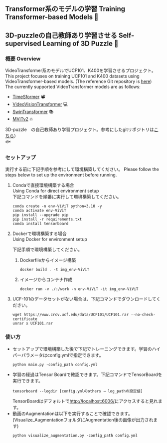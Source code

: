 ## Transformer系のモデルの学習 Training Transformer-based Models 🚀
## 3D-puzzleの自己教師あり学習させる Self-supervised Learning of 3D Puzzle 🎯



###  概要 Overview
VideoTransformer系のモデルでUCF101、K400を学習させるプロジェクト。
This project focuses on training UCF101 and K400 datasets using VideoTransformer-based models. (The reference Git repository is [here](https://github.com/mx-mark/VideoTransformer-pytorch))<br>
The currently supported VideoTransformer models are as follows:
- [TimeSformer](https://arxiv.org/abs/2102.05095) 📽️
- [VideoVisionTransformer](https://arxiv.org/abs/2103.15691) 💻
- [SwinTransformer](https://arxiv.org/abs/2106.13230) 📚
- [MViTv2](https://arxiv.org/abs/2112.01526) 🔥

3D-puzzle　の自己教師あり学習プロジェクト。参考にしたgitリポジトリは[こちら](https://yingyichen-cyy.github.io/Jigsaw-ViT/)）<br> 🐟

### セットアップ
実行する前に下記手順を参考にして環境構築してください。
Please follow the steps below to set up the environment before running.

1. Condaで直接環境構築する場合<br>
Using Conda for direct environment setup<br>
    下記コマンドを順番に実行して環境構築してください。
    ```
    conda create -n env-ViViT python=3.10 -y
    conda activate env-ViViT
    pip install --upgrade pip
    pip install -r requirements.txt
    conda install tensorboard
    ```
2. Dockerで環境構築する場合<br>
Using Docker for environment setup<br>

    下記手順で環境構築してください。<br>
    1. Dockerfileからイメージ構築
        ```
        docker build . -t img_env-ViViT
        ```
    2. イメージからコンテナ作成
        ```
        docker run -v ./:/work -n env-ViViT -it img_env-ViViT
        ```

3. UCF-101のデータセットがない場合は、下記コマンドでダウンロードしてください。<br>
    ```
    wget https://www.crcv.ucf.edu/data/UCF101/UCF101.rar --no-check-certificate
    unrar x UCF101.rar
    ```

### 使い方
- セットアップで環境構築した後で下記でトレーニングできます。学習のハイパーパラメータはconfig.ymlで指定できます。
    ```
    python main.py -config_path config.yml
    ```
- 学習の経過はTensor Boardで確認できます。下記コマンドでTensorBoardを実行できます。
    ```
    tensorboard --logdir [config.ymlのothers → log_pathの設定値]
    ```
    TensorBoardはデフォルトで[http://localhost:6006/](http://localhost:6006/)にアクセスすると見れます。
- 動画のAugmentationは以下を実行することで確認できます。(Visualize_AugmentationフォルダにAugmentation後の画像が出力されます)
    ```
    python visualize_augmentation.py -config_path config.yml
    ```
